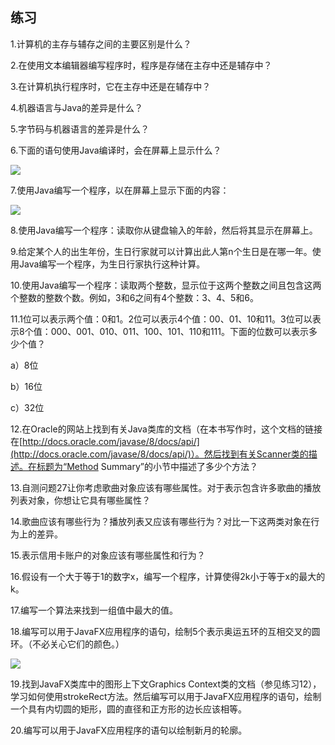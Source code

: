    

## 练习

1.计算机的主存与辅存之间的主要区别是什么？

2.在使用文本编辑器编写程序时，程序是存储在主存中还是辅存中？

3.在计算机执行程序时，它在主存中还是在辅存中？

4.机器语言与Java的差异是什么？

5.字节码与机器语言的差异是什么？

6.下面的语句使用Java编译时，会在屏幕上显示什么？

![](0-Assets/Epubook/程序员编程语言经典合集（计算机科学丛书5册套装），javapython编程语言含经典教材龙书《编译原理》%20(Bruce%20Eckel%20%20Alfred%20V.%20Aho%20%20Monica%20S.%20Lam%20etc.)%20(Z-Library)/images/image09485.jpeg)

7.使用Java编写一个程序，以在屏幕上显示下面的内容：

![](../Images/image09486.gif)

8.使用Java编写一个程序：读取你从键盘输入的年龄，然后将其显示在屏幕上。

9.给定某个人的出生年份，生日行家就可以计算出此人第n个生日是在哪一年。使用Java编写一个程序，为生日行家执行这种计算。

10.使用Java编写一个程序：读取两个整数，显示位于这两个整数之间且包含这两个整数的整数个数。例如，3和6之间有4个整数：3、4、5和6。

11.1位可以表示两个值：0和1。2位可以表示4个值：00、01、10和11。3位可以表示8个值：000、001、010、011、100、101、110和111。下面的位数可以表示多少个值？

a）8位

b）16位

c）32位

12.在Oracle的网站上找到有关Java类库的文档（在本书写作时，这个文档的链接在[http://docs.oracle.com/javase/8/docs/api/](http://docs.oracle.com/javase/8/docs/api/)）。然后找到有关Scanner类的描述。在标题为“Method Summary”的小节中描述了多少个方法？

13.自测问题27让你考虑歌曲对象应该有哪些属性。对于表示包含许多歌曲的播放列表对象，你想让它具有哪些属性？

14.歌曲应该有哪些行为？播放列表又应该有哪些行为？对比一下这两类对象在行为上的差异。

15.表示信用卡账户的对象应该有哪些属性和行为？

16.假设有一个大于等于1的数字x，编写一个程序，计算使得2k小于等于x的最大的k。

17.编写一个算法来找到一组值中最大的值。

18.编写可以用于JavaFX应用程序的语句，绘制5个表示奥运五环的互相交叉的圆环。（不必关心它们的颜色。）

![](0-Assets/Epubook/程序员编程语言经典合集（计算机科学丛书5册套装），javapython编程语言含经典教材龙书《编译原理》%20(Bruce%20Eckel%20%20Alfred%20V.%20Aho%20%20Monica%20S.%20Lam%20etc.)%20(Z-Library)/images/image09487.jpeg)

19.找到JavaFX类库中的图形上下文Graphics Context类的文档（参见练习12），学习如何使用strokeRect方法。然后编写可以用于JavaFX应用程序的语句，绘制一个具有内切圆的矩形，圆的直径和正方形的边长应该相等。

20.编写可以用于JavaFX应用程序的语句以绘制新月的轮廓。